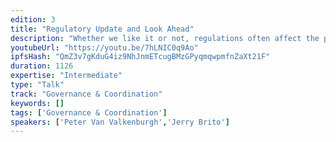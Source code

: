 ```yaml
---
edition: 3
title: "Regulatory Update and Look Ahead"
description: "Whether we like it or not, regulations often affect the projects we are launching and building on Ethereum. This session by Coin Center will give an update on regulatory developments over the past year that may affect Ethereum developers and will also look at what we can expect over the coming year."
youtubeUrl: "https://youtu.be/7hLNIC0q9Ao"
ipfsHash: "QmZ3v7gKduG4iz9NhJnmETcugBMzGPyqmqwpmfnZaXt21F"
duration: 1126
expertise: "Intermediate"
type: "Talk"
track: "Governance & Coordination"
keywords: []
tags: ['Governance & Coordination']
speakers: ['Peter Van Valkenburgh','Jerry Brito']
---
```

